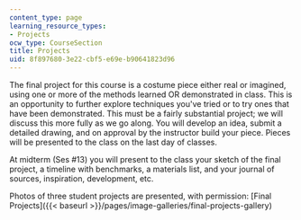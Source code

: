 ```yaml
---
content_type: page
learning_resource_types:
- Projects
ocw_type: CourseSection
title: Projects
uid: 8f897680-3e22-cbf5-e69e-b90641823d96
---
```


The final project for this course is a costume piece either real or imagined, using one or more of the methods learned OR demonstrated in class. This is an opportunity to further explore techniques you've tried or to try ones that have been demonstrated. This must be a fairly substantial project; we will discuss this more fully as we go along. You will develop an idea, submit a detailed drawing, and on approval by the instructor build your piece. Pieces will be presented to the class on the last day of classes.

At midterm (Ses #13) you will present to the class your sketch of the final project, a timeline with benchmarks, a materials list, and your journal of sources, inspiration, development, etc.

Photos of three student projects are presented, with permission: [Final Projects]({{< baseurl >}}/pages/image-galleries/final-projects-gallery)